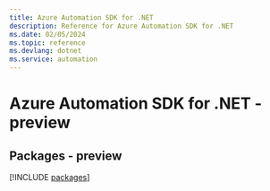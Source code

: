 ```yaml
---
title: Azure Automation SDK for .NET
description: Reference for Azure Automation SDK for .NET
ms.date: 02/05/2024
ms.topic: reference
ms.devlang: dotnet
ms.service: automation
---
```

# Azure Automation SDK for .NET - preview
## Packages - preview
[!INCLUDE [packages](automation-index.md)]